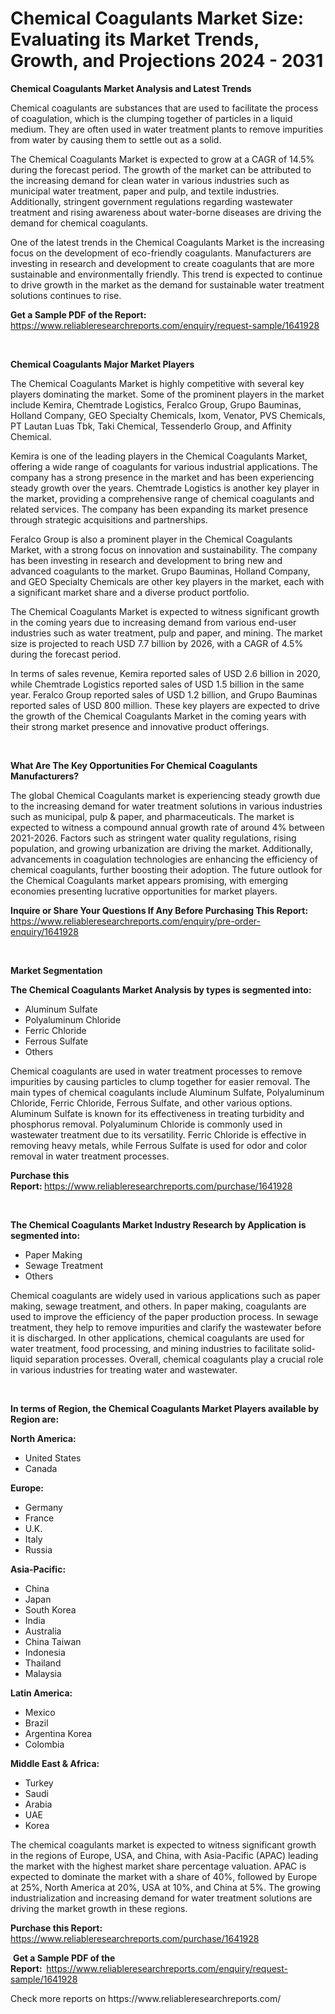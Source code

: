 <p><h1>Chemical Coagulants Market Size: Evaluating its Market Trends, Growth, and Projections 2024 - 2031</h1></p><p><strong>Chemical Coagulants Market Analysis and Latest Trends</strong></p>
<p><p>Chemical coagulants are substances that are used to facilitate the process of coagulation, which is the clumping together of particles in a liquid medium. They are often used in water treatment plants to remove impurities from water by causing them to settle out as a solid.</p><p>The Chemical Coagulants Market is expected to grow at a CAGR of 14.5% during the forecast period. The growth of the market can be attributed to the increasing demand for clean water in various industries such as municipal water treatment, paper and pulp, and textile industries. Additionally, stringent government regulations regarding wastewater treatment and rising awareness about water-borne diseases are driving the demand for chemical coagulants.</p><p>One of the latest trends in the Chemical Coagulants Market is the increasing focus on the development of eco-friendly coagulants. Manufacturers are investing in research and development to create coagulants that are more sustainable and environmentally friendly. This trend is expected to continue to drive growth in the market as the demand for sustainable water treatment solutions continues to rise.</p></p>
<p><strong>Get a Sample PDF of the Report:&nbsp;</strong> <a href="https://www.reliableresearchreports.com/enquiry/request-sample/1641928">https://www.reliableresearchreports.com/enquiry/request-sample/1641928</a></p>
<p>&nbsp;</p>
<p><strong>Chemical Coagulants Major Market Players</strong></p>
<p><p>The Chemical Coagulants Market is highly competitive with several key players dominating the market. Some of the prominent players in the market include Kemira, Chemtrade Logistics, Feralco Group, Grupo Bauminas, Holland Company, GEO Specialty Chemicals, Ixom, Venator, PVS Chemicals, PT Lautan Luas Tbk, Taki Chemical, Tessenderlo Group, and Affinity Chemical.</p><p>Kemira is one of the leading players in the Chemical Coagulants Market, offering a wide range of coagulants for various industrial applications. The company has a strong presence in the market and has been experiencing steady growth over the years. Chemtrade Logistics is another key player in the market, providing a comprehensive range of chemical coagulants and related services. The company has been expanding its market presence through strategic acquisitions and partnerships.</p><p>Feralco Group is also a prominent player in the Chemical Coagulants Market, with a strong focus on innovation and sustainability. The company has been investing in research and development to bring new and advanced coagulants to the market. Grupo Bauminas, Holland Company, and GEO Specialty Chemicals are other key players in the market, each with a significant market share and a diverse product portfolio.</p><p>The Chemical Coagulants Market is expected to witness significant growth in the coming years due to increasing demand from various end-user industries such as water treatment, pulp and paper, and mining. The market size is projected to reach USD 7.7 billion by 2026, with a CAGR of 4.5% during the forecast period.</p><p>In terms of sales revenue, Kemira reported sales of USD 2.6 billion in 2020, while Chemtrade Logistics reported sales of USD 1.5 billion in the same year. Feralco Group reported sales of USD 1.2 billion, and Grupo Bauminas reported sales of USD 800 million. These key players are expected to drive the growth of the Chemical Coagulants Market in the coming years with their strong market presence and innovative product offerings.</p></p>
<p>&nbsp;</p>
<p><strong>What Are The Key Opportunities For Chemical Coagulants Manufacturers?</strong></p>
<p><p>The global Chemical Coagulants market is experiencing steady growth due to the increasing demand for water treatment solutions in various industries such as municipal, pulp & paper, and pharmaceuticals. The market is expected to witness a compound annual growth rate of around 4% between 2021-2026. Factors such as stringent water quality regulations, rising population, and growing urbanization are driving the market. Additionally, advancements in coagulation technologies are enhancing the efficiency of chemical coagulants, further boosting their adoption. The future outlook for the Chemical Coagulants market appears promising, with emerging economies presenting lucrative opportunities for market players.</p></p>
<p><strong>Inquire or Share Your Questions If Any Before Purchasing This Report:</strong> <a href="https://www.reliableresearchreports.com/enquiry/pre-order-enquiry/1641928">https://www.reliableresearchreports.com/enquiry/pre-order-enquiry/1641928</a></p>
<p>&nbsp;</p>
<p><strong>Market Segmentation</strong></p>
<p><strong>The Chemical Coagulants Market Analysis by types is segmented into:</strong></p>
<p><ul><li>Aluminum Sulfate</li><li>Polyaluminum Chloride</li><li>Ferric Chloride</li><li>Ferrous Sulfate</li><li>Others</li></ul></p>
<p><p>Chemical coagulants are used in water treatment processes to remove impurities by causing particles to clump together for easier removal. The main types of chemical coagulants include Aluminum Sulfate, Polyaluminum Chloride, Ferric Chloride, Ferrous Sulfate, and other various options. Aluminum Sulfate is known for its effectiveness in treating turbidity and phosphorus removal. Polyaluminum Chloride is commonly used in wastewater treatment due to its versatility. Ferric Chloride is effective in removing heavy metals, while Ferrous Sulfate is used for odor and color removal in water treatment processes.</p></p>
<p><strong>Purchase this Report:&nbsp;</strong><a href="https://www.reliableresearchreports.com/purchase/1641928">https://www.reliableresearchreports.com/purchase/1641928</a></p>
<p>&nbsp;</p>
<p><strong>The Chemical Coagulants Market Industry Research by Application is segmented into:</strong></p>
<p><ul><li>Paper Making</li><li>Sewage Treatment</li><li>Others</li></ul></p>
<p><p>Chemical coagulants are widely used in various applications such as paper making, sewage treatment, and others. In paper making, coagulants are used to improve the efficiency of the paper production process. In sewage treatment, they help to remove impurities and clarify the wastewater before it is discharged. In other applications, chemical coagulants are used for water treatment, food processing, and mining industries to facilitate solid-liquid separation processes. Overall, chemical coagulants play a crucial role in various industries for treating water and wastewater.</p></p>
<p>&nbsp;</p>
<p><strong>In terms of Region, the Chemical Coagulants Market Players available by Region are:</strong></p>
<p>
    <p> <strong> North America: </strong>
        <ul>
            <li>United States</li>
            <li>Canada</li>
        </ul>
        </p> 
    <p> <strong> Europe: </strong>
        <ul>
            <li>Germany</li>
            <li>France</li>
            <li>U.K.</li>
            <li>Italy</li>
            <li>Russia</li>
        </ul>
        </p> 
    <p> <strong> Asia-Pacific: </strong>
        <ul>
            <li>China</li>
            <li>Japan</li>
            <li>South Korea</li>
            <li>India</li>
            <li>Australia</li>
            <li>China Taiwan</li>
            <li>Indonesia</li>
            <li>Thailand</li>
            <li>Malaysia</li>
        </ul>
        </p> 
    <p> <strong> Latin America: </strong>
        <ul>
            <li>Mexico</li>
            <li>Brazil</li>
            <li>Argentina Korea</li>
            <li>Colombia</li>
        </ul>
        </p> 
    <p> <strong> Middle East & Africa: </strong>
        <ul>
            <li>Turkey</li>
            <li>Saudi</li>
            <li>Arabia</li>
            <li>UAE</li>
            <li>Korea</li>
        </ul>
    </p>
    </p>
<p><p>The chemical coagulants market is expected to witness significant growth in the regions of Europe, USA, and China, with Asia-Pacific (APAC) leading the market with the highest market share percentage valuation. APAC is expected to dominate the market with a share of 40%, followed by Europe at 25%, North America at 20%, USA at 10%, and China at 5%. The growing industrialization and increasing demand for water treatment solutions are driving the market growth in these regions.</p></p>
<p><strong>Purchase this Report: </strong><a href="https://www.reliableresearchreports.com/purchase/1641928">https://www.reliableresearchreports.com/purchase/1641928</a></p>
<p>&nbsp;<strong>Get a Sample PDF of the Report:&nbsp;&nbsp;</strong><a href="https://www.reliableresearchreports.com/enquiry/request-sample/1641928">https://www.reliableresearchreports.com/enquiry/request-sample/1641928</a></p>
<p><strong></strong></p>
<p>Check more reports on https://www.reliableresearchreports.com/</p>